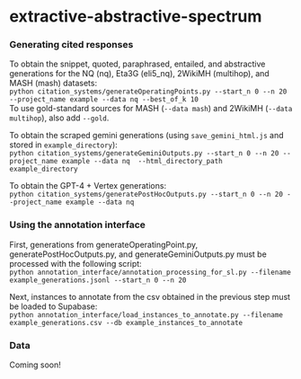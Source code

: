 # extractive-abstractive-spectrum

### Generating cited responses
To obtain the snippet, quoted, paraphrased, entailed, and abstractive generations for the NQ (nq), Eta3G (eli5_nq), 2WikiMH (multihop), and MASH (mash) datasets:\
`python citation_systems/generateOperatingPoints.py --start_n 0 --n 20 --project_name example --data nq --best_of_k 10`\
To use gold-standard sources for MASH (`--data mash`) and 2WikiMH (`--data multihop`), also add `--gold`.

To obtain the scraped gemini generations (using `save_gemini_html.js` and stored in `example_directory`):\
`python citation_systems/generateGeminiOutputs.py --start_n 0 --n 20 --project_name example --data nq  --html_directory_path example_directory` 

To obtain the GPT-4 + Vertex generations:\
`python citation_systems/generatePostHocOutputs.py --start_n 0 --n 20 --project_name example --data nq` 

### Using the annotation interface
First, generations from generateOperatingPoint.py, generatePostHocOutputs.py, and generateGeminiOutputs.py must be processed with the following script: \
`python annotation_interface/annotation_processing_for_sl.py --filename example_generations.jsonl --start_n 0 --n 20`

Next, instances to annotate from the csv obtained in the previous step must be loaded to Supabase: \
`python annotation_interface/load_instances_to_annotate.py --filename example_generations.csv --db example_instances_to_annotate`

### Data
Coming soon!
